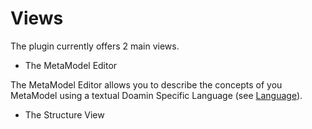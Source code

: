 # Views
The plugin currently offers 2 main views.
 - The MetaModel Editor

The MetaModel Editor allows you to describe the concepts of you MetaModel using a textual Doamin Specific Language (see [Language](/plugin_features/language.html)).

 - The Structure View
